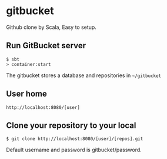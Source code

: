 gitbucket
=========

Github clone by Scala, Easy to setup.

## Run GitBucket server

```
$ sbt
> container:start
```

The gitbucket stores a database and repositories in `~/gitbucket`

## User home

```
http://localhost:8080/[user]
```

## Clone your repository to your local

```
$ git clone http://localhost:8080/[user]/[repos].git
```

Default username and password is gitbucket/password.

